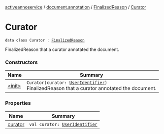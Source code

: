 [activeannoservice](../../../index.md) / [document.annotation](../../index.md) / [FinalizedReason](../index.md) / [Curator](./index.md)

# Curator

`data class Curator : `[`FinalizedReason`](../index.md)

FinalizedReason that a curator annotated the document.

### Constructors

| Name | Summary |
|---|---|
| [&lt;init&gt;](-init-.md) | `Curator(curator: `[`UserIdentifier`](../../../config.userroles/-user-identifier.md)`)`<br>FinalizedReason that a curator annotated the document. |

### Properties

| Name | Summary |
|---|---|
| [curator](curator.md) | `val curator: `[`UserIdentifier`](../../../config.userroles/-user-identifier.md) |
